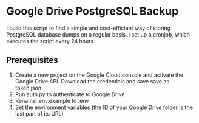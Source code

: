 # Google Drive PostgreSQL Backup

I build this script to find a simple and cost-efficient way of storing PostgreSQL database dumps on a regular basis. I set up a cronjob, which executes the script every 24 hours.

## Prerequisites

1. Create a new project on the Google Cloud console and activate the Google Drive API. Download the credentials and save save as token.json.
2. Run auth.py to authenticate to Google Drive
3. Rename .env.example to .env
4. Set the environment variables (the ID of your Google Drive folder is the last part of its URL)

